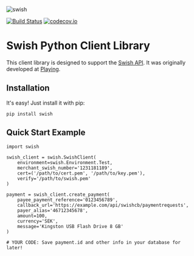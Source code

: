 ![swish](https://cloud.githubusercontent.com/assets/3159565/14217729/1d4b6732-f850-11e5-8a00-90d4ab30ddbd.png)

[![Build Status](https://travis-ci.org/playing-se/swish-python.svg?branch=master)](https://travis-ci.org/playing-se/swish-python)
[![codecov.io](https://codecov.io/github/playing-se/swish-python/coverage.svg?branch=master)](https://codecov.io/github/playing-se/swish-python?branch=master)
# Swish Python Client Library
This client library is designed to support the [Swish API](https://www.getswish.se/content/uploads/2015/06/Guide-Swish-API_160329.pdf). It was originally developed at [Playing](https://playing.se/).

## Installation
It's easy! Just install it with pip:

    pip install swish

## Quick Start Example

    import swish

    swish_client = swish.SwishClient(
        environment=swish.Environment.Test,
        merchant_swish_number='1231181189',
        cert=('/path/to/cert.pem', '/path/to/key.pem'),
        verify='/path/to/swish.pem'
    )

    payment = swish_client.create_payment(
        payee_payment_reference='0123456789',
        callback_url='https://example.com/api/swishcb/paymentrequests',
        payer_alias='46712345678',
        amount=100,
        currency='SEK',
        message='Kingston USB Flash Drive 8 GB'
    )

    # YOUR CODE: Save payment.id and other info in your database for later!
